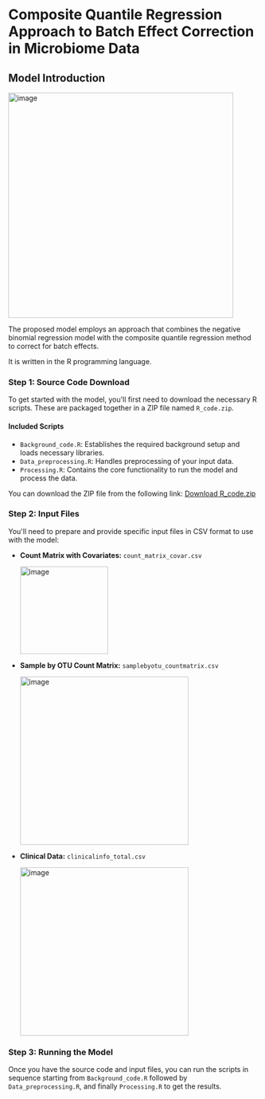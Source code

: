 # Composite Quantile Regression Approach to Batch Effect Correction in Microbiome Data

## Model Introduction

<img width="452" alt="image" src="https://github.com/user-attachments/assets/b0b2bbd4-f8c1-4e0d-a296-82872ccf29c6">

The proposed model employs an approach that combines the negative binomial regression model with the composite quantile regression method to correct for batch effects.

It is written in the R programming language.


### Step 1: Source Code Download

To get started with the model, you'll first need to download the necessary R scripts. These are packaged together in a ZIP file named `R_code.zip`.

#### Included Scripts
- `Background_code.R`: Establishes the required background setup and loads necessary libraries.
- `Data_preprocessing.R`: Handles preprocessing of your input data.
- `Processing.R`: Contains the core functionality to run the model and process the data.

You can download the ZIP file from the following link:
[Download R_code.zip](URL-to-download-R_code.zip)

### Step 2: Input Files

You'll need to prepare and provide specific input files in CSV format to use with the model:
- **Count Matrix with Covariates:** `count_matrix_covar.csv`
  
  <img width="176" alt="image" src="https://github.com/user-attachments/assets/c54edccc-569b-461b-adf6-9783a6e529a1">

- **Sample by OTU Count Matrix:** `samplebyotu_countmatrix.csv`

  <img width="338" alt="image" src="https://github.com/user-attachments/assets/ba49b517-8f37-47be-9663-5a976291a6ed">

- **Clinical Data:** `clinicalinfo_total.csv`

  <img width="338" alt="image" src="https://github.com/user-attachments/assets/3c66921c-1a98-4720-9ceb-36c9810daac9">


### Step 3: Running the Model

Once you have the source code and input files, you can run the scripts in sequence starting from `Background_code.R` followed by `Data_preprocessing.R`, and finally `Processing.R` to get the results.


